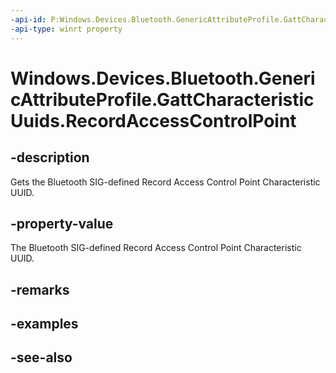 ```yaml
---
-api-id: P:Windows.Devices.Bluetooth.GenericAttributeProfile.GattCharacteristicUuids.RecordAccessControlPoint
-api-type: winrt property
---
```


<!-- Property syntax
public System.Guid RecordAccessControlPoint { get; }
-->

# Windows.Devices.Bluetooth.GenericAttributeProfile.GattCharacteristicUuids.RecordAccessControlPoint

## -description
Gets the Bluetooth SIG-defined Record Access Control Point Characteristic UUID.

## -property-value
The Bluetooth SIG-defined Record Access Control Point Characteristic UUID.

## -remarks

## -examples

## -see-also
